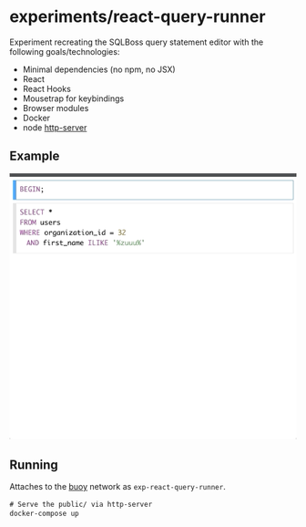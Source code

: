 # experiments/react-query-runner

Experiment recreating the SQLBoss query statement editor with the following
goals/technologies:

- Minimal dependencies (no npm, no JSX)
- React
- React Hooks
- Mousetrap for keybindings
- Browser modules
- Docker
- node [http-server](https://www.npmjs.com/package/http-server)

## Example

![](example.gif)

## Running

Attaches to the [buoy](https://github.com/lightster/buoy) network as
`exp-react-query-runner`.

```
# Serve the public/ via http-server
docker-compose up
```
